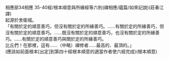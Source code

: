 相應部34相應 35-40經/根本順意與所緣經等六則(禪相應/蘊篇/如來記說)(莊春江譯)  
起源於舍衛城。  
「有關於定的順意善巧，但沒有關於定的所緣善巧。……有關於定的所緣善巧，但沒有關於定的順意善巧。……既沒有關於定的順意善巧，也沒有關於定的所緣善巧。……有關於定的順意善巧與關於定的所緣善巧。  
比丘們！在那裡，這有……（中略）禪修者……最高的、最頂的。」  
(應該如前面根本[出定]到第四十經根本順意的適當作者使六經完成)(根本順意)  
  
  
